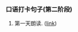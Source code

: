### 口语打卡句子(第二阶段)
1. 第一天朗读. ([link](https://mp.weixin.qq.com/s?__biz=MzI1NzIyNjU4Ng==&mid=100000008&idx=1&sn=92d25a39548e08efec22c846bc761513))  